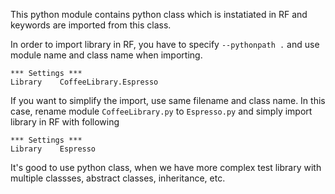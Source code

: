 This python module contains python class which is instatiated in RF and
keywords are imported from this class.

In order to import library in RF, you have to specify `--pythonpath .` and
use module name and class name when importing.

    *** Settings ***
    Library    CoffeeLibrary.Espresso

If you want to simplify the import, use same filename and class name. In this
case, rename module `CoffeeLibrary.py` to `Espresso.py` and simply import
library in RF with following

    *** Settings ***
    Library    Espresso


It's good to use python class, when we have more complex test library with
multiple classses, abstract classes, inheritance, etc.

